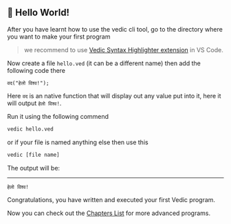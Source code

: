 ﻿---
sort: 3
---
## 🌱 Hello World!

After you have learnt how to use the vedic cli tool, go to the directory where you want to make your first program

> we recommend to use [Vedic Syntax Highlighter extension](https://marketplace.visualstudio.com/items?itemName=vedic.vedic-syntax-highlighter) in VS Code. 

Now create a file `hello.ved` (it can be a different name) then add the following code there

```vedic
वद("हेलो विश्व!");
```

Here `वद` is an native function that will display out any value put into it, here it will output `हेलो विश्व!`.

Run it using the following commend

```bash
vedic hello.ved
```
or if your file is named anything else then use this

```bash
vedic [file name]
```

The output will be:
************
```bash
हेलो विश्व!
```

Congratulations, you have written and executed your first Vedic program.

Now you can check out the [Chapters List](./chapters-list.md) for more advanced programs.